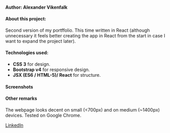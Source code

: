 
#### Author: Alexander Vikenfalk

#### About this project: 
Second version of my portffolio. This time written in React (although unnecessary it feels better creating the app in React from the start in case I want to expand the project later).

#### Technologies used: 
* **CSS 3** for design.
* **Bootstrap v4** for responsive design.
* **JSX (ES6 / HTML-5)/ React** for structure.

#### Screenshots ####


#### Other remarks ####
The webpage looks decent on small (<700px) and on medium (~1400px) devices. Tested on Google Chrome.

[LinkedIn](https://de.linkedin.com/in/alexander-vikenfalk-6b993b42)

